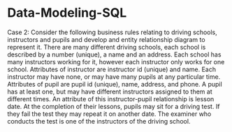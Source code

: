 # Data-Modeling-SQL


Case 2: 
Consider the following business rules relating to driving schools, instructors and pupils and develop and
entity relationship diagram to represent it.
There are many different driving schools, each school is described by a number (unique), a name and an
address.
Each school has many instructors working for it, however each instructor only works for one school. Attributes
of instructor are instructor id (unique) and name.
Each instructor may have none, or may have many pupils at any particular time. Attributes of pupil are pupil id
(unique), name, address, and phone. A pupil has at least one, but may have different instructors assigned to
them at different times. An attribute of this instructor-pupil relationship is lesson date.
At the completion of their lessons, pupils may sit for a driving test. If they fail the test they may repeat it on
another date. The examiner who conducts the test is one of the instructors of the driving school.
